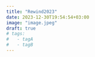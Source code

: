 ```yaml
---
title: "Rewind2023"
date: 2023-12-30T19:54:54+03:00
image: "image.jpeg"
draft: true
# tags:
#   - tagA
#   - tagB
---
```


